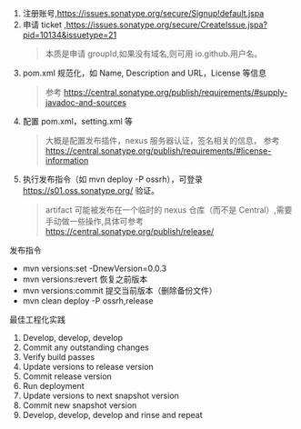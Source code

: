 1. 注册账号,https://issues.sonatype.org/secure/Signup!default.jspa
2. 申请 ticket ,https://issues.sonatype.org/secure/CreateIssue.jspa?pid=10134&issuetype=21
   > 本质是申请 groupId,如果没有域名,则可用 io.github.用户名。
3. pom.xml 规范化，如 Name, Description and URL，License 等信息
   > 参考 https://central.sonatype.org/publish/requirements/#supply-javadoc-and-sources
4. 配置 pom.xml，setting.xml 等
   > 大概是配置发布插件，nexus 服务器认证，签名相关的信息， 参考 https://central.sonatype.org/publish/requirements/#license-information
5. 执行发布指令（如 mvn deploy -P ossrh），可登录 https://s01.oss.sonatype.org/ 验证。
   > artifact 可能被发布在一个临时的 nexus 仓库（而不是 Central）,需要手动做一些操作,具体可参考 https://central.sonatype.org/publish/release/ 

发布指令

- mvn versions:set -DnewVersion=0.0.3
- mvn versions:revert 恢复之前版本
- mvn versions:commit 提交当前版本（删除备份文件）
- mvn clean deploy -P ossrh,release

最佳工程化实践

1. Develop, develop, develop
2. Commit any outstanding changes
3. Verify build passes
4. Update versions to release version
5. Commit release version
6. Run deployment
7. Update versions to next snapshot version
8. Commit new snapshot version
9. Develop, develop, develop and rinse and repeat